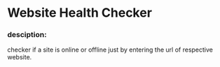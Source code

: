 # Website Health Checker
### desciption: 

checker if a site is online or offline just by entering the url of respective website.
